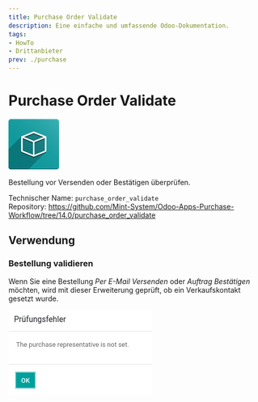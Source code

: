 ```yaml
---
title: Purchase Order Validate
description: Eine einfache und umfassende Odoo-Dokumentation.
tags:
- HowTo
- Drittanbieter
prev: ./purchase
---
```

# Purchase Order Validate
![icon_oms_box](attachments/icon_oms_box.png)

Bestellung vor Versenden oder Bestätigen überprüfen.

Technischer Name: `purchase_order_validate`\
Repository: <https://github.com/Mint-System/Odoo-Apps-Purchase-Workflow/tree/14.0/purchase_order_validate>

## Verwendung

### Bestellung validieren

Wenn Sie eine Bestellung *Per E-Mail Versenden* oder *Auftrag Bestätigen* möchten, wird mit dieser Erweiterung geprüft, ob ein Verkaufskontakt gesetzt wurde.

![](attachments/Purchase%20Order%20Validate%20Message.png)
